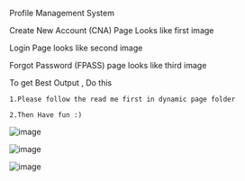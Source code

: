 Profile Management System

Create New Account (CNA) Page Looks like first image

Login Page looks like second image

Forgot Password (FPASS) page looks like third image

To get Best Output  , Do this


    
    
    1.Please follow the read me first in dynamic page folder    

    2.Then Have fun :)

![image](https://user-images.githubusercontent.com/76228369/137631716-b611e8af-ec89-4974-9d06-d90ac0685a4a.png)

![image](https://user-images.githubusercontent.com/76228369/135720103-eee44dfe-b276-4c01-b667-8e9b6a4b748d.png)

![image](https://user-images.githubusercontent.com/76228369/137632061-5f47241f-ea8c-47a0-a038-9db43cc9ca33.png)